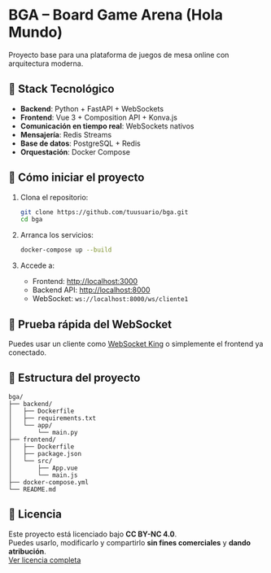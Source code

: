 # BGA – Board Game Arena (Hola Mundo)

Proyecto base para una plataforma de juegos de mesa online con arquitectura moderna.

## 🧱 Stack Tecnológico

- **Backend**: Python + FastAPI + WebSockets
- **Frontend**: Vue 3 + Composition API + Konva.js
- **Comunicación en tiempo real**: WebSockets nativos
- **Mensajería**: Redis Streams
- **Base de datos**: PostgreSQL + Redis
- **Orquestación**: Docker Compose

## 🚀 Cómo iniciar el proyecto

1. Clona el repositorio:

   ```bash
   git clone https://github.com/tuusuario/bga.git
   cd bga
   ```

2. Arranca los servicios:

   ```bash
   docker-compose up --build
   ```

3. Accede a:

   - Frontend: [http://localhost:3000](http://localhost:3000)
   - Backend API: [http://localhost:8000](http://localhost:8000)
   - WebSocket: `ws://localhost:8000/ws/cliente1`

## 🧪 Prueba rápida del WebSocket

Puedes usar un cliente como [WebSocket King](https://websocketking.com/) o simplemente el frontend ya conectado.

## 📁 Estructura del proyecto

```
bga/
├── backend/
│   ├── Dockerfile
│   ├── requirements.txt
│   └── app/
│       └── main.py
├── frontend/
│   ├── Dockerfile
│   ├── package.json
│   └── src/
│       ├── App.vue
│       └── main.js
├── docker-compose.yml
└── README.md
```

## 📄 Licencia

Este proyecto está licenciado bajo **CC BY-NC 4.0**.  
Puedes usarlo, modificarlo y compartirlo **sin fines comerciales** y **dando atribución**.  
[Ver licencia completa](https://creativecommons.org/licenses/by-nc/4.0/)